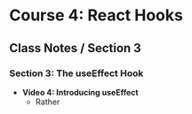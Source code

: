 # Course 4: React Hooks
## Class Notes / Section 3

### Section 3: The useEffect Hook
- __Video 4: Introducing useEffect__
  - Rather
